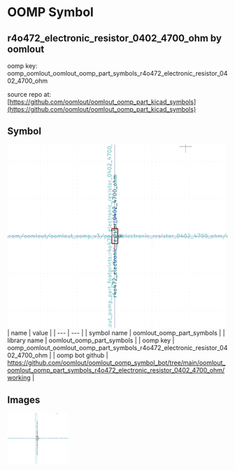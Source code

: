 # OOMP Symbol  
## r4o472_electronic_resistor_0402_4700_ohm  by oomlout  
  
oomp key: oomp_oomlout_oomlout_oomp_part_symbols_r4o472_electronic_resistor_0402_4700_ohm  
  
source repo at: [https://github.com/oomlout/oomlout_oomp_part_kicad_symbols](https://github.com/oomlout/oomlout_oomp_part_kicad_symbols)  
## Symbol  
  
[![working.png](working_600.png)](working.png)  
| name | value | 
| --- | --- | 
| symbol name | oomlout_oomp_part_symbols | 
| library name | oomlout_oomp_part_symbols | 
| oomp key | oomp_oomlout_oomlout_oomp_part_symbols_r4o472_electronic_resistor_0402_4700_ohm | 
| oomp bot github | https://github.com/oomlout/oomlout_oomp_symbol_bot/tree/main/oomlout_oomlout_oomp_part_symbols_r4o472_electronic_resistor_0402_4700_ohm/working | 
## Images  
  
[![working.png](working_140.png)](working.png)  
